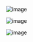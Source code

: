 ![image](https://github.com/user-attachments/assets/187778a0-c2d3-4ca0-ad2a-39362a0a0bac)


![image](https://github.com/user-attachments/assets/26dae755-68da-4589-a92b-4f36135ed44f)

![image](https://github.com/user-attachments/assets/a99ff001-b98e-4ec6-8ce3-416faab7a085)

